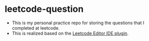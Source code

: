 # leetcode-question
- This is my personal practice repo for storing the questions that I completed at leetcode.
- This is realized based on the [Leetcode Editor IDE plugin](https://github.com/shuzijun/leetcode-editor).
